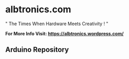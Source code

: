 # albtronics.com

" The Times When Hardware Meets Creativity ! "

**For More Info Visit: https://albtronics.wordpress.com/**

## Arduino Repository


